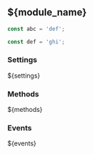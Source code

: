 ## ${module_name}

```javascript
const abc = 'def';
```

```javascript
const def = 'ghi';
```

### Settings
${settings}

### Methods
${methods}

### Events
${events}